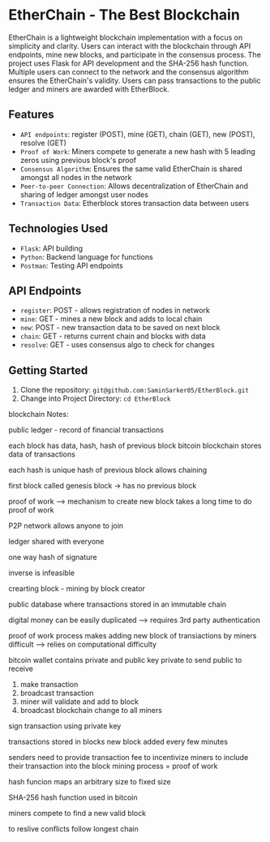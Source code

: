 # EtherChain - The Best Blockchain

EtherChain is a lightweight blockchain implementation with a focus on simplicity and clarity. Users can interact with the blockchain through API endpoints, mine new blocks, and participate in the consensus process. The project uses Flask for API development and the SHA-256 hash function. Multiple users can connect to the network and the consensus algorithm ensures the EtherChain's validity. Users can pass transactions to the public ledger and miners are awarded with EtherBlock.

## Features

- `API endpoints`: register (POST), mine (GET), chain (GET), new (POST), resolve (GET)
- `Proof of Work`: Miners compete to generate a new hash with 5 leading zeros using previous block's proof
- `Consensus Algorithm`: Ensures the same valid EtherChain is shared amongst all nodes in the network
- `Peer-to-peer Connection`: Allows decentralization of EtherChain and sharing of ledger amongst user nodes
- `Transaction Data`: Etherblock stores transaction data between users

## Technologies Used

- `Flask`: API building
- `Python`: Backend language for functions
- `Postman`: Testing API endpoints

## API Endpoints

- `register`: POST - allows registration of nodes in network
- `mine`: GET - mines a new block and adds to local chain
- `new`: POST - new transaction data to be saved on next block
- `chain`: GET - returns current chain and blocks with data
- `resolve`: GET - uses consensus algo to check for changes

## Getting Started

1. Clone the repository:
   ```git@github.com:SaminSarker05/EtherBlock.git```
2. Change into Project Directory:
   ```cd EtherBlock```







blockchain Notes:

public ledger - record of financial transactions

each block has data, hash, hash of previous block
bitcoin blockchain stores data of transactions

each hash is unique
hash of previous block allows chaining

first block called genesis block -> has no previous block

proof of work --> mechanism to create new block
takes a long time to do proof of work

P2P network allows anyone to join

ledger shared with everyone

one way hash of signature 

inverse is infeasible

crearting block - mining by block creator

public database where transactions stored in an immutable chain

digital money can be easily duplicated --> requires 3rd party authentication

proof of work process makes adding new block of transiactions by miners difficult --> relies on computational difficulty

bitcoin wallet contains private and public key
private to send
public to receive

1. make transaction
2. broadcast transaction
3. miner will validate and add to block
4. broadcast blockchain change to all miners

sign transaction using private key

transactions stored in blocks
new block added every few minutes

senders need to provide transaction fee to incentivize miners to include their transaction into the block
mining process = proof of work

hash funcion maps an arbitrary size to fixed size

SHA-256 hash function used in bitcoin

miners compete to find a new valid block

to reslive conflicts follow longest chain

